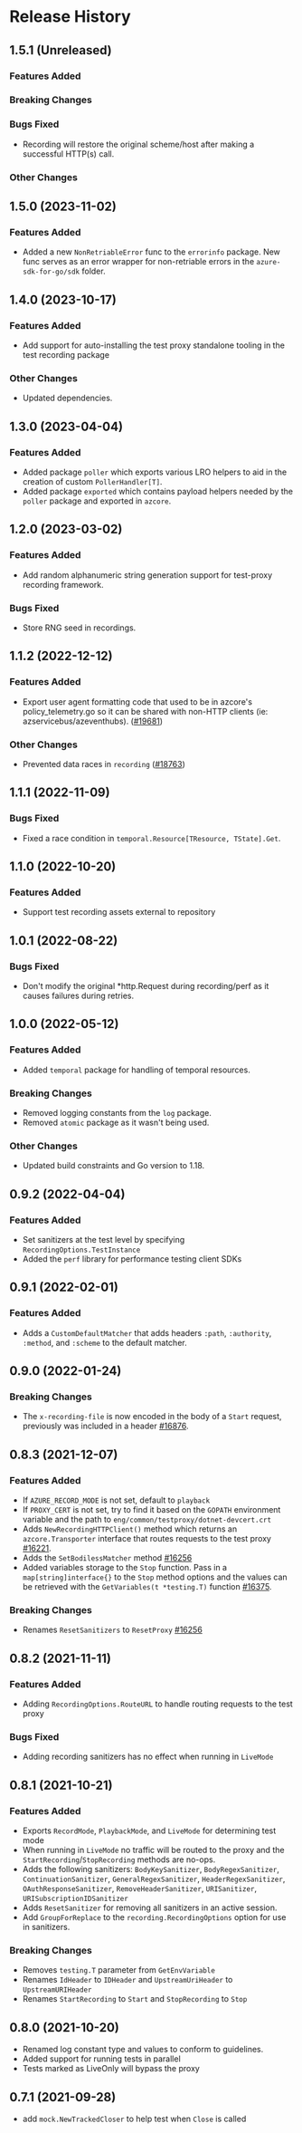 # Release History

## 1.5.1 (Unreleased)

### Features Added

### Breaking Changes

### Bugs Fixed

* Recording will restore the original scheme/host after making a successful HTTP(s) call.

### Other Changes

## 1.5.0 (2023-11-02)

### Features Added

* Added a new `NonRetriableError` func to the `errorinfo` package. New func serves as an error wrapper for non-retriable errors in the `azure-sdk-for-go/sdk` folder.

## 1.4.0 (2023-10-17)

### Features Added

* Add support for auto-installing the test proxy standalone tooling in the test recording package

### Other Changes

* Updated dependencies.

## 1.3.0 (2023-04-04)

### Features Added
* Added package `poller` which exports various LRO helpers to aid in the creation of custom `PollerHandler[T]`.
* Added package `exported` which contains payload helpers needed by the `poller` package and exported in `azcore`.

## 1.2.0 (2023-03-02)

### Features Added

* Add random alphanumeric string generation support for test-proxy recording framework.

### Bugs Fixed

* Store RNG seed in recordings.

## 1.1.2 (2022-12-12)

### Features Added

- Export user agent formatting code that used to be in azcore's policy_telemetry.go so it can be shared with non-HTTP clients (ie: azservicebus/azeventhubs). ([#19681](https://github.com/Azure/azure-sdk-for-go/pull/19681))

### Other Changes
* Prevented data races in `recording` ([#18763](https://github.com/Azure/azure-sdk-for-go/issues/18763))

## 1.1.1 (2022-11-09)

### Bugs Fixed
* Fixed a race condition in `temporal.Resource[TResource, TState].Get`.

## 1.1.0 (2022-10-20)

### Features Added

* Support test recording assets external to repository

## 1.0.1 (2022-08-22)

### Bugs Fixed
* Don't modify the original *http.Request during recording/perf as it causes failures during retries.

## 1.0.0 (2022-05-12)

### Features Added
* Added `temporal` package for handling of temporal resources.

### Breaking Changes
* Removed logging constants from the `log` package.
* Removed `atomic` package as it wasn't being used.

### Other Changes
* Updated build constraints and Go version to 1.18.

## 0.9.2 (2022-04-04)

### Features Added
* Set sanitizers at the test level by specifying `RecordingOptions.TestInstance`
* Added the `perf` library for performance testing client SDKs

## 0.9.1 (2022-02-01)

### Features Added
* Adds a `CustomDefaultMatcher` that adds headers `:path`, `:authority`, `:method`, and `:scheme` to the default matcher.

## 0.9.0 (2022-01-24)

### Breaking Changes
* The `x-recording-file` is now encoded in the body of a `Start` request, previously was included in a header [#16876](https://github.com/Azure/azure-sdk-for-go/pull/16876).

## 0.8.3 (2021-12-07)

### Features Added
* If `AZURE_RECORD_MODE` is not set, default to `playback`
* If `PROXY_CERT` is not set, try to find it based on the `GOPATH` environment variable and the path to `eng/common/testproxy/dotnet-devcert.crt`
* Adds `NewRecordingHTTPClient()` method which returns an `azcore.Transporter` interface that routes requests to the test proxy [#16221](https://github.com/Azure/azure-sdk-for-go/pull/16221).
* Adds the `SetBodilessMatcher` method [#16256](https://github.com/Azure/azure-sdk-for-go/pull/16256)
* Added variables storage to the `Stop` function. Pass in a `map[string]interface{}` to the `Stop` method options and the values can be retrieved with the `GetVariables(t *testing.T)` function [#16375](https://github.com/Azure/azure-sdk-for-go/pull/16375).

### Breaking Changes
* Renames `ResetSanitizers` to `ResetProxy` [#16256](https://github.com/Azure/azure-sdk-for-go/pull/16256)

## 0.8.2 (2021-11-11)

### Features Added
* Adding `RecordingOptions.RouteURL` to handle routing requests to the test proxy

### Bugs Fixed
* Adding recording sanitizers has no effect when running in `LiveMode`

## 0.8.1 (2021-10-21)

### Features Added
* Exports `RecordMode`, `PlaybackMode`, and `LiveMode` for determining test mode
* When running in `LiveMode` no traffic will be routed to the proxy and the `StartRecording`/`StopRecording` methods are no-ops.
* Adds the following sanitizers: `BodyKeySanitizer`, `BodyRegexSanitizer`, `ContinuationSanitizer`, `GeneralRegexSanitizer`, `HeaderRegexSanitizer`, `OAuthResponseSanitizer`, `RemoveHeaderSanitizer`, `URISanitizer`, `URISubscriptionIDSanitizer`
* Adds `ResetSanitizer` for removing all sanitizers in an active session.
* Add `GroupForReplace` to the `recording.RecordingOptions` option for use in sanitizers.

### Breaking Changes
* Removes `testing.T` parameter from `GetEnvVariable`
* Renames `IdHeader` to `IDHeader` and `UpstreamUriHeader` to `UpstreamURIHeader`
* Renames `StartRecording` to `Start` and `StopRecording` to `Stop`

## 0.8.0 (2021-10-20)
* Renamed log constant type and values to conform to guidelines.
* Added support for running tests in parallel
* Tests marked as LiveOnly will bypass the proxy

## 0.7.1 (2021-09-28)
* add `mock.NewTrackedCloser` to help test when `Close` is called
